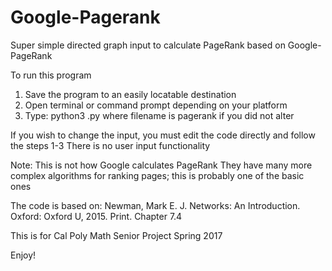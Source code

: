 # Google-Pagerank
Super simple directed graph input to calculate PageRank based on Google-PageRank

To run this program
1. Save the program to an easily locatable destination 
2. Open terminal or command prompt depending on your platform
3. Type: python3 <filename>.py where filename is pagerank if you did not alter

If you wish to change the input, you must edit the code directly and follow the steps 1-3 
There is no user input functionality

Note: This is not how Google calculates PageRank
      They have many more complex algorithms for ranking pages; this is probably one of the 
      basic ones
      
The code is based on:
Newman, Mark E. J. Networks: An Introduction. Oxford: Oxford U, 2015. Print.
Chapter 7.4 

This is for Cal Poly Math Senior Project Spring 2017

Enjoy!
